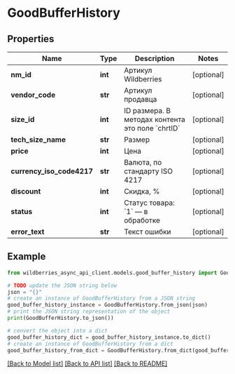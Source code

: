 # GoodBufferHistory


## Properties

Name | Type | Description | Notes
------------ | ------------- | ------------- | -------------
**nm_id** | **int** | Артикул Wildberries | [optional] 
**vendor_code** | **str** | Артикул продавца | [optional] 
**size_id** | **int** | ID размера. В методах контента это поле &#x60;chrtID&#x60; | [optional] 
**tech_size_name** | **str** | Размер | [optional] 
**price** | **int** | Цена | [optional] 
**currency_iso_code4217** | **str** | Валюта, по стандарту ISO 4217 | [optional] 
**discount** | **int** | Скидка, % | [optional] 
**status** | **int** | Статус товара: &#x60;1&#x60; — в обработке  | [optional] 
**error_text** | **str** | Текст ошибки | [optional] 

## Example

```python
from wildberries_async_api_client.models.good_buffer_history import GoodBufferHistory

# TODO update the JSON string below
json = "{}"
# create an instance of GoodBufferHistory from a JSON string
good_buffer_history_instance = GoodBufferHistory.from_json(json)
# print the JSON string representation of the object
print(GoodBufferHistory.to_json())

# convert the object into a dict
good_buffer_history_dict = good_buffer_history_instance.to_dict()
# create an instance of GoodBufferHistory from a dict
good_buffer_history_from_dict = GoodBufferHistory.from_dict(good_buffer_history_dict)
```
[[Back to Model list]](../README.md#documentation-for-models) [[Back to API list]](../README.md#documentation-for-api-endpoints) [[Back to README]](../README.md)


